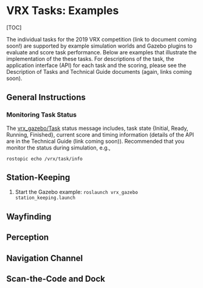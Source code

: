 # VRX Tasks: Examples #

[TOC]

The individual tasks for the 2019 VRX competition (link to document coming soon!) are supported by example simulation worlds and Gazebo plugins to evaluate and score task performance.  Below are examples that illustrate the implementation of the these tasks.  For descriptions of the task, the application interface (API) for each task and the scoring, please see the Description of Tasks and Technical Guide documents (again, links coming soon).

## General Instructions ##

### Monitoring Task Status ###

The [vrx_gazebo/Task](https://bitbucket.org/osrf/vrx/src/default/vrx_gazebo/msg/Task.msg) status message includes, task state {Initial, Ready, Running, Finished}, current score and timing information (details of the API are in the Technical Guide (link coming soon)).  Recommended that you monitor the status during simulation, e.g.,

```
rostopic echo /vrx/task/info 
```

## Station-Keeping ##

1. Start the Gazebo example: `roslaunch vrx_gazebo station_keeping.launch`



## Wayfinding ##

## Perception ##

## Navigation Channel ##

## Scan-the-Code and Dock ##